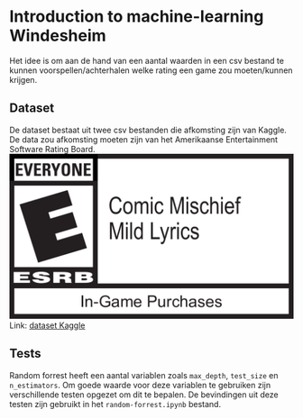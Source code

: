 # Introduction to machine-learning Windesheim
Het idee is om aan de hand van een aantal waarden in een csv bestand te kunnen voorspellen/achterhalen welke rating een game zou moeten/kunnen krijgen.
## Dataset
De dataset bestaat uit twee csv bestanden die afkomsting zijn van Kaggle. De data zou afkomsting moeten zijn van het Amerikaanse Entertainment Software Rating Board.
![ESRB rating](/assets/esrb_rating.svg)
Link: [dataset Kaggle](https://www.kaggle.com/datasets/imohtn/video-games-rating-by-esrb)

## Tests
Random forrest heeft een aantal variablen zoals `max_depth`, `test_size` en `n_estimators`. Om goede waarde voor deze variablen te gebruiken zijn verschillende testen opgezet om dit te bepalen. De bevindingen uit deze testen zijn gebruikt in het `random-forrest.ipynb` bestand.